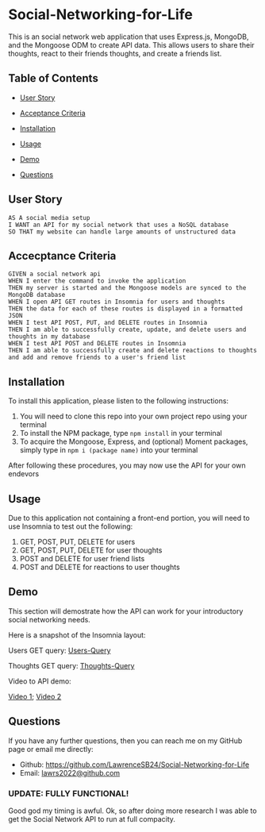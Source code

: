 # Social-Networking-for-Life

This is an social network web application that uses Express.js, MongoDB, and the Mongoose ODM to create API data. This allows users to share their thoughts, react to their friends thoughts, and create a friends list.

## Table of Contents
* [User Story](#user-story)

* [Acceptance Criteria](#accecptance-criteria)

* [Installation](#installation)

* [Usage](#usage)

* [Demo](#demo)

* [Questions](#questions)

## User Story
```
AS A social media setup
I WANT an API for my social network that uses a NoSQL database
SO THAT my website can handle large amounts of unstructured data
```

## Accecptance Criteria
```
GIVEN a social network api
WHEN I enter the command to invoke the application
THEN my server is started and the Mongoose models are synced to the MongoDB database
WHEN I open API GET routes in Insomnia for users and thoughts
THEN the data for each of these routes is displayed in a formatted JSON
WHEN I test API POST, PUT, and DELETE routes in Insomnia
THEN I am able to successfully create, update, and delete users and thoughts in my database
WHEN I test API POST and DELETE routes in Insomnia
THEN I am able to successfully create and delete reactions to thoughts and add and remove friends to a user's friend list
```

## Installation

To install this application, please listen to the following instructions:

1) You will need to clone this repo into your own project repo using your terminal
2) To install the NPM package, type `npm install` in your terminal
3) To acquire the Mongoose, Express, and (optional) Moment packages, simply type in `npm i (package name)` into your terminal

After following these procedures, you may now use the API for your own endevors

## Usage

Due to this application not containing a front-end portion, you will need to use Insomnia to test out the following:

1) GET, POST, PUT, DELETE for users 
2) GET, POST, PUT, DELETE for user thoughts
3) POST and DELETE for user friend lists
4) POST and DELETE for reactions to user thoughts

## Demo

This section will demostrate how the API can work for your introductory social networking needs.

Here is a snapshot of the Insomnia layout: 

Users GET query: [Users-Query](/assets/SNA_Users.png)

Thoughts GET query: [Thoughts-Query](/assets/SNA_Thoughts.png)

Video to API demo:

[Video 1](https://drive.google.com/file/d/19a-27mFUqZPIuquTdDISsOT1kZ0_iUFB/view);
[Video 2](https://drive.google.com/file/d/1m4wNGWhaik3NcOmPEP8CmkmNMSK5DhWU/view)


## Questions

If you have any further questions, then you can reach me on my GitHub page or email me directly:
* Github: https://github.com/LawrenceSB24/Social-Networking-for-Life
* Email: lawrs2022@github.com


### UPDATE: FULLY FUNCTIONAL! ####

Good god my timing is awful. Ok, so after doing more research I was able to get the Social Network API to run at full compacity.

